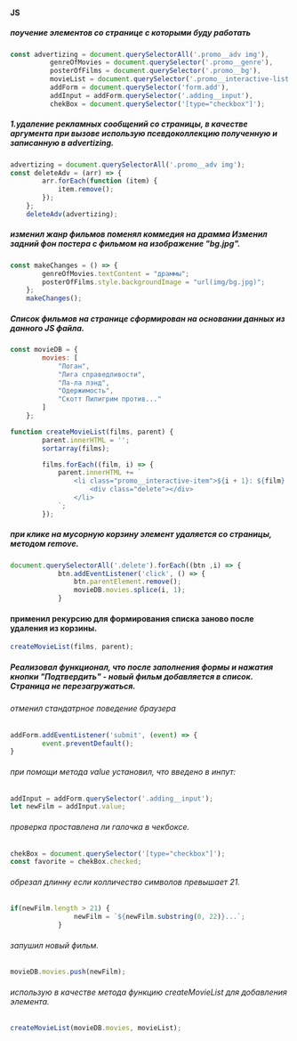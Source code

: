 #### JS
##### поучение элементов со странице с которыми буду работать
```javascript
const advertizing = document.querySelectorAll('.promo__adv img'),
          genreOfMovies = document.querySelector('.promo__genre'),
          posterOfFilms = document.querySelector('.promo__bg'),
          movieList = document.querySelector('.promo__interactive-list'),
          addForm = document.querySelector('form.add'),
          addInput = addForm.querySelector('.adding__input'),
          chekBox = document.querySelector('[type="checkbox"]');
```
##### 1.удаление рекламных сообщений со страницы, в качестве аргумента при вызове использую псевдоколлекцию полученную и записанную в advertizing.
```javascript
advertizing = document.querySelectorAll('.promo__adv img');
const deleteAdv = (arr) => {
        arr.forEach(function (item) {
            item.remove();
        });
    };
    deleteAdv(advertizing);
```
##### изменил жанр фильмов поменял коммедия на драмма Изменил задний фон постера с фильмом на изображение "bg.jpg".
```javascript
const makeChanges = () => {
        genreOfMovies.textContent = "драммы";
        posterOfFilms.style.backgroundImage = "url(img/bg.jpg)";
    };
    makeChanges();
```
##### Список фильмов на странице сформирован на основании данных из данного JS файла.
```javascript
const movieDB = {
        movies: [
            "Логан",
            "Лига справедливости",
            "Ла-ла лэнд",
            "Одержимость",
            "Скотт Пилигрим против..."
        ]
    };

function createMovieList(films, parent) {
        parent.innerHTML = '';
        sortarray(films);

        films.forEach((film, i) => {
            parent.innerHTML += `
                <li class="promo__interactive-item">${i + 1}: ${film}
                    <div class="delete"></div>
                </li>
            `;
        });    
```
##### при клике на мусорную корзину элемент удаляется со страницы, методом remove.
```javascript
document.querySelectorAll('.delete').forEach((btn ,i) => {
            btn.addEventListener('click', () => {
                btn.parentElement.remove();
                movieDB.movies.splice(i, 1);
            }
```
#### применил рекурсию для формирования списка заново после удаления из корзины.
```javascript
createMovieList(films, parent);
```
#####  Реализовал функционал, что после заполнения формы и нажатия кнопки "Подтвердить" -  новый фильм добавляется в список. Страница не перезагружаться.
###### отменил стандатрное поведение браузера
```javascript
addForm.addEventListener('submit', (event) => {
        event.preventDefault();
}
```
###### при помощи метода value установил, что введено в инпут:
```javascript
addInput = addForm.querySelector('.adding__input');
let newFilm = addInput.value;
```
###### проверка проставлена ли галочка в чекбоксе.
```javascript
chekBox = document.querySelector('[type="checkbox"]');
const favorite = chekBox.checked;
```
###### обрезал длинну если колличество символов превышает 21.
```javascript
if(newFilm.length > 21) {
                newFilm = `${newFilm.substring(0, 22)}...`;
            }
```
###### запушил новый фильм.
```javascript
movieDB.movies.push(newFilm);
```
###### использую в качестве метода функцию createMovieList для добавления элемента.
```javascript
createMovieList(movieDB.movies, movieList);
```
